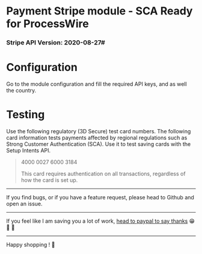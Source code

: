 # Payment Stripe module - SCA Ready for ProcessWire

### Stripe API Version:  **2020-08-27**# 

 # Configuration

Go to the module configuration and fill the required API keys, and as well the country.

# Testing

Use the following regulatory (3D Secure) test card numbers. The following card information tests payments affected by regional regulations such as Strong Customer Authentication (SCA). Use it to test saving cards with the Setup Intents API.

> 4000 0027 6000 3184 
>
> This card requires authentication on all transactions, regardless of how the card is set up.

---

If you find bugs, or if you have a feature request, please head to Github and open an issue.

---

If you feel like I am saving you a lot of work, [head to paypal to say thanks](https://paypal.me/jeizmendi) 😁 🍪 🥤

---

Happy shopping !  🤑
